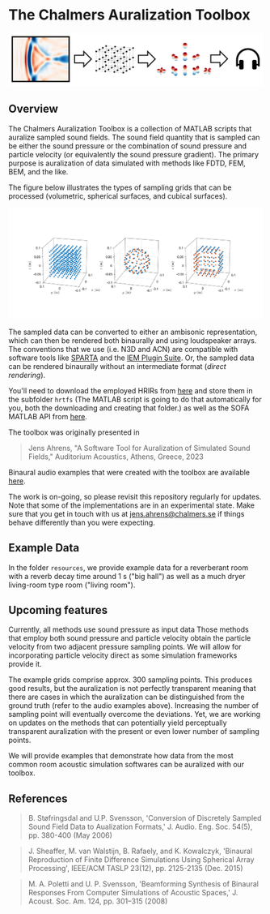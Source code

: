 # The Chalmers Auralization Toolbox

![graphical_abstract](resources/graphical_abstract.png "graphical_abstract")

## Overview

The Chalmers Auralization Toolbox is a collection of MATLAB scripts that auralize sampled sound fields. The sound field quantity that is sampled can be either the sound pressure or the combination of sound pressure and particle velocity (or equivalently the sound pressure gradient). The primary purpose is auralization of data simulated with methods like FDTD, FEM, BEM, and the like.

The figure below illustrates the types of sampling grids that can be processed (volumetric, spherical surfaces, and cubical surfaces). 

![grids](resources/grids.png "grids")

The sampled data can be converted to either an ambisonic representation, which can then be rendered both binaurally and using loudspeaker arrays. The conventions that we use (i.e. N3D and ACN) are compatible with software tools like [SPARTA](https://leomccormack.github.io/sparta-site/) and the [IEM Plugin Suite](https://plugins.iem.at/). Or, the sampled data can be rendered binaurally without an intermediate format (*direct rendering*).

You'll need to download the employed HRIRs from [here](https://zenodo.org/record/3928297/files/HRIR_L2702.sofa?download=1) and store them in the subfolder `hrtfs` (The MATLAB script is going to do that automatically for you, both the downloading and creating that folder.) as well as the SOFA MATLAB API from [here](https://sourceforge.net/projects/sofacoustics/).

The toolbox was originally presented in 

> Jens Ahrens, "A Software Tool for Auralization of Simulated Sound Fields," Auditorium Acoustics, Athens, Greece, 2023

Binaural audio examples that were created with the toolbox are available [here](http://www.ta.chalmers.se/research/audio-technology-group/audio-examples/auditorium-acoustics-2023/). 

The work is on-going, so please revisit this repository regularly for updates. Note that some of the implementations are in an experimental state. Make sure that you get in touch with us at jens.ahrens@chalmers.se if things behave differently than you were expecting.

## Example Data

In the folder `resources`, we provide example data for a reverberant room with a reverb decay time around 1 s ("big hall") as well as a much dryer living-room type room ("living room"). 

## Upcoming features

Currently, all methods use sound pressure as input data Those methods that employ both sound pressure and particle velocity obtain the particle velocity from two adjacent pressure sampling points. We will allow for incorporating particle velocity direct as some simulation frameworks provide it.

The example grids comprise approx. 300 sampling points. This produces good results, but the auralization is not perfectly transparent meaning that there are cases in which the auralization can be distinguished from the ground truth (refer to the audio examples above). Increasing the number of sampling point will eventually overcome the deviations. Yet, we are working on updates on the methods that can potentially yield perceptually transparent auralization with the present or even lower number of sampling points. 

We will provide examples that demonstrate how data from the most common room acoustic simulation softwares can be auralized with our toolbox. 

## References

> B. Støfringsdal and U.P. Svensson, 'Conversion of Discretely Sampled Sound Field Data to Aualization Formats,' J. Audio. Eng. Soc. 54(5), pp. 380-400 (May 2006)

> J. Sheaffer, M. van Walstijn, B. Rafaely, and K. Kowalczyk, 'Binaural Reproduction of Finite Difference Simulations Using Spherical Array Processing', IEEE/ACM TASLP 23(12), pp. 2125-2135 (Dec. 2015)

> M. A. Poletti and U. P. Svensson, 'Beamforming Synthesis of Binaural Responses From Computer Simulations of Acoustic Spaces,' J. Acoust. Soc. Am. 124, pp. 301–315 (2008)

